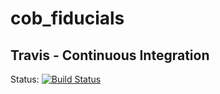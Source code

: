 cob_fiducials
===========

## Travis - Continuous Integration

Status: [![Build Status](https://travis-ci.com/ipa320/cob_fiducials.svg?branch=kinetic-devel)](https://travis-ci.com/github/ipa320/cob_fiducials)
